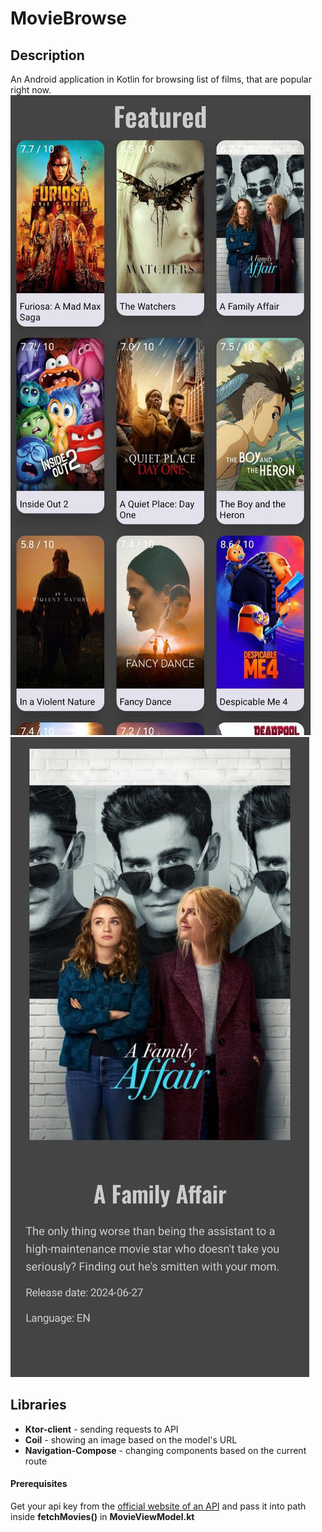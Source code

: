 # MovieBrowse

## Description
An Android application in Kotlin for browsing list of films, that are popular right now.
![main_page](./images/main_page.jpg)
![info_page](./images/info_page.jpg)

## Libraries
* **Ktor-client** - sending requests to API
* **Coil** - showing an image based on the model's URL
* **Navigation-Compose** - changing components based on the current route

#### Prerequisites
Get your api key from the [official website of an API](https://developer.themoviedb.org/docs/getting-started) and pass it into path inside **fetchMovies()** in **MovieViewModel.kt**
